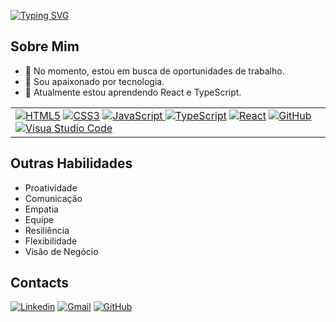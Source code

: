 [![Typing SVG](https://readme-typing-svg.demolab.com?font=Fira+Code&size=28&pause=1000&random=false&width=435&lines=Hello%2C+I'm+Rafael+Moraes;Front+End+Developer)](https://git.io/typing-svg)

## Sobre Mim

- 🔭 No momento, estou em busca de oportunidades de trabalho.
- 🔭 Sou apaixonado por tecnologia.
- 🌱 Atualmente estou aprendendo React e TypeScript.

<p>
<table align="justify">
    <tr>
        <td>
            <a href="https://www.w3schools.com/html/" target="_blank"><img alt="HTML5" src="https://img.shields.io/badge/html5-%23E34F26.svg?style=for-the-badge&logo=html5&logoColor=white" /></a>
            <a href="https://www.w3schools.com/css/" target="_blank"><img alt="CSS3" src="https://img.shields.io/badge/css3-%231572B6.svg?style=for-the-badge&logo=css3&logoColor=white" /></a>
            <a href="https://developer.mozilla.org/pt-BR/docs/Web/JavaScript" target="_blank"><img alt="JavaScript" src="https://img.shields.io/badge/javascript-%23323330.svg?style=for-the-badge&logo=javascript&logoColor=%23F7DF1E" /</a>
          <a href="https://www.typescriptlang.org/" target="_blank"><img alt="TypeScript" src="https://img.shields.io/badge/typescript-%23007ACC.svg?style=for-the-badge&logo=typescript&logoColor=white" /></a>
        <a href=" https://pt-br.legacy.reactjs.org/" target="_blank"><img alt="React" src="https://img.shields.io/badge/React-blue?style=for-the-badge&logo=React"/></a>
         <a href="https://github.com/" target="_blank"><img alt="GitHub" src="https://img.shields.io/badge/github-%23121011.svg?style=for-the-badge&logo=github&logoColor=white" /></a>  
          <a href="https://code.visualstudio.com/" target="_blank"><img alt="Visua Studio Code" src="https://img.shields.io/badge/Visual%20Studio%20Code-0078d7.svg?style=for-the-badge&logo=visual-studio-code&logoColor=white" /></a>
        </td>
    </tr>
       
</table>  
</p>

## Outras Habilidades

- Proatividade
- Comunicação
- Empatia
- Equipe
- Resiliência
- Flexibilidade
- Visão de Negócio

## Contacts


<p align="justify">
    <a href="https://www.linkedin.com/in/rafael-moraes-13ba5b258" target="_blank"><img alt="Linkedin" src="https://img.shields.io/badge/linkedin-%230077B5.svg?style=for-the-badge&logo=linkedin&logoColor=white" /></a>
    <a href="mailto:rafael1327ff@gmail.com" target="_blank"><img alt="Gmail" src="https://img.shields.io/badge/Gmail-D14836?style=for-the-badge&logo=gmail&logoColor=white" /></a>  
    <a href="https://github.com/Dev-Rafaael" target="_blank" ><img alt="GitHub" src="https://img.shields.io/badge/github-%23121011.svg?style=for-the-badge&logo=github&logoColor=white" /></a>

</p>




<!---
Rafael132705/Rafael132705 is a ✨ special ✨ repository because its `README.md` (this file) appears on your GitHub profile.
You can click the Preview link to take a look at your changes.
--->
